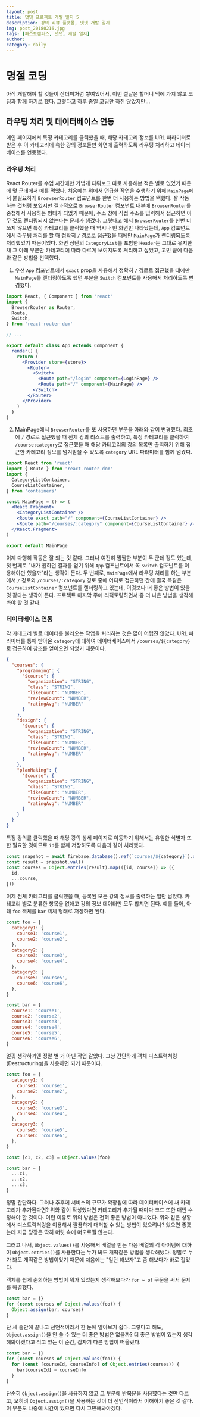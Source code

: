 ```yaml
---
layout: post
title: 댓댓 프로젝트 개발 일지 5
description: 강의 리뷰 플랫폼, 댓댓 개발 일지
img: post_20180216.jpg
tags: [패스트캠퍼스, 댓댓, 개발 일지]
author:
category: daily
---
```

# 명절 코딩

아직 개발해야 할 것들이 산더미처럼 쌓여있어서, 이번 설날은 할머니 댁에 가지 않고 코딩과 함께 하기로 했다. 그렇다고 하루 종일 코딩만 하진 않았지만...

## 라우팅 처리 및 데이터베이스 연동

메인 페이지에서 특정 카테고리를 클릭했을 때, 해당 카테고리 정보를 URL 파라미터로 받은 후 이 카테고리에 속한 강의 정보들만 화면에 출력하도록 라우팅 처리하고 데이터베이스를 연동했다.

### 라우팅 처리

React Router를 수업 시간에만 가볍게 다뤄보고 따로 사용해본 적은 별로 없었기 때문에 몇 군데에서 애를 먹었다. 처음에는 위에서 언급한 작업을 수행하기 위해 `MainPage`에서 불필요하게 `BroswserRouter` 컴포넌트를 한번 더 사용하는 방법을 택했다. 잘 작동하는 것처럼 보였지만 결과적으로 `BrowserRouter` 컴포넌트 내부에 `BrowserRouter`를 중첩해서 사용하는 형태가 되었기 때문에, 주소 창에 직접 주소를 입력해서 접근하면 아무 것도 렌더링되지 않는다는 문제가 생겼다. 그렇다고 해서 `BrowserRouter`를 한번 더 쓰지 않으면 특정 카테고리를 클릭했을 때 역시나 빈 화면만 나타났는데, `App` 컴포넌트에서 라우팅 처리를 할 때 정확히 `/` 경로로 접근했을 때에만 `MainPage`가 렌더링되도록 처리했었기 때문이었다. 화면 상단의 `CategoryList`를 포함한 `Header`는 그대로 유지한 채 그 아래 부분만 카테고리에 따라 다르게 보여지도록 처리하고 싶었고, 고민 끝에 다음과 같은 방법을 선택했다.

1. 우선 `App` 컴포넌트에서 `exact` prop을 사용해서 정확히 `/` 경로로 접근했을 떄에만 `MainPage`를 렌더링하도록 했던 부분을 `Switch` 컴포넌트를 사용해서 처리하도록 변경했다.

```jsx
import React, { Component } from 'react'
import {
  BrowserRouter as Router,
  Route,
  Switch,
} from 'react-router-dom'

// ...

export default class App extends Component {
  render() {
    return (
      <Provider store={store}>
        <Router>
          <Switch>
            <Route path="/login" component={LoginPage} />
            <Route path="/" component={MainPage} />
          </Switch>
        </Router>
      </Provider>
    )
  }
}
```

2. MainPage에서 `BrowserRouter`를 또 사용하던 부분을 아래와 같이 변경했다. 최초에 `/` 경로로 접근했을 때 전체 강의 리스트를 출력하고, 특정 카테고리를 클릭하여 `/course:category`로 접근했을 때 해당 카테고리의 강의 목록만 출력하기 위해 접근한 카테고리 정보를 넘겨받을 수 있도록 `category` URL 파라미터를 함께 넘겼다.

```jsx
import React from 'react'
import { Route } from 'react-router-dom'
import {
  CategoryListContainer,
  CourseListContainer,
} from 'containers'

const MainPage = () => (
  <React.Fragment>
    <CategoryListContainer />
    <Route exact path="/" component={CourseListContainer} />
    <Route path="/courses/:category" component={CourseListContainer} />
  </React.Fragment>
)

export default MainPage
```

이제 다행히 작동은 잘 되는 것 같다. 그러나 여전히 찜찜한 부분이 두 군데 정도 있는데, 첫 번째로 "내가 원하던 결과를 얻기 위해 `App` 컴포넌트에서 꼭 `Switch` 컴포넌트를 이용해야만 했을까"라는 생각이 든다. 두 번째로, `MainPage`에서 라우팅 처리를 하는 부분에서 `/` 경로와 `/courses/:category` 경로 중에 어디로 접근하던 간에 결국 똑같은 `CourseListContainer` 컴포넌트를 렌더링하고 있는데, 이것보다 더 좋은 방법이 있을 것 같다는 생각이 든다. 프로젝트 마지막 주에 리팩토링하면서 좀 더 나은 방법을 생각해봐야 할 것 같다.

### 데이터베이스 연동

각 카테고리 별로 데이터를 불러오는 작업을 처리하는 것은 많이 어렵진 않았다. URL 파라미터를 통해 받아온 `category`에 대하여 데이터베이스에서 `/courses/${category}`로 접근하여 참조를 얻어오면 되었기 때문이다.

```json
{
  "courses": {
    "programming": {
      "$course": {
        "organization": "STRING",
        "class": "STRING",
        "likeCount": "NUMBER",
        "reviewCount": "NUMBER",
        "ratingAvg": "NUMBER"
      }
    },
    "design": {
      "$course": {
        "organization": "STRING",
        "class": "STRING",
        "likeCount": "NUMBER",
        "reviewCount": "NUMBER",
        "ratingAvg": "NUMBER"
      }
    },
    "planMaking": {
      "$course": {
        "organization": "STRING",
        "class": "STRING",
        "likeCount": "NUMBER",
        "reviewCount": "NUMBER",
        "ratingAvg": "NUMBER"
      }
    }
  }
}
```

특정 강의를 클릭했을 때 해당 강의 상세 페이지로 이동하기 위해서는 유일한 식별자 또한 필요할 것이므로 `id`를 함께 저장하도록 다음과 같이 처리했다.

```javascript
const snapshot = await firebase.database().ref(`courses/${category}`).once('value')
const result = snapshot.val()
const courses = Object.entries(result).map(([id, course]) => ({
  id,
  ...course,
}))
```

이제 전체 카테고리를 클릭했을 때, 등록된 모든 강의 정보를 출력하는 일만 남았다. 카테고리 별로 분류한 항목을 없애고 강의 정보 데이터만 모두 합치면 된다. 예를 들어, 아래 `foo` 객체를 `bar` 객체 형태로 저장하면 된다.

```javascript
const foo = {
  category1: {
    course1: 'course1',
    course2: 'course2',
  },
  category2: {
    course3: 'course3',
    course4: 'course4',
  },
  category3: {
    course5: 'course5',
    course6: 'course6',
  },
}

const bar = {
  course1: 'course1',
  course2: 'course2',
  course3: 'course3',
  course4: 'course4',
  course5: 'course5',
  course6: 'course6',
}
```

얼핏 생각하기엔 정말 별 거 아닌 작업 같았다. 그냥 간단하게 객체 디스트럭쳐링(Destructuring)을 사용하면 되기 때문이다.

```javascript
const foo = {
  category1: {
    course1: 'course1',
    course2: 'course2',
  },
  category2: {
    course3: 'course3',
    course4: 'course4',
  },
  category3: {
    course5: 'course5',
    course6: 'course6',
  },
}

const [c1, c2, c3] = Object.values(foo)

const bar = {
  ...c1,
  ...c2,
  ...c3,
}
```

정말 간단하다. 그러나 추후에 서비스의 규모가 확장됨에 따라 데이터베이스에 새 카테고리가 추가된다면? 위와 같이 작성했다면 카테고리가 추가될 때마다 코드 또한 매번 수정해야 할 것이다. 이런 이유로 위의 방법은 전혀 좋은 방법이 아니었다. 위와 같은 상황에서 디스트럭쳐링을 이용해서 깔끔하게 대처할 수 있는 방법이 있으려나? 있으면 좋겠는데 지금 당장은 딱히 머릿 속에 떠오르질 않는다.

그러고 나서, `Object.values()`를 사용해서 배열을 만든 다음 배열의 각 아이템에 대하여 `Object.entries()`를 사용한다는 누가 봐도 개떡같은 방법을 생각해냈다. 정말로 누가 봐도 개떡같은 방법이었기 때문에 처음에는 "일단 해보자"고 좀 해보다가 바로 접었다.

객체를 쉽게 순회하는 방법이 뭐가 있었는지 생각해보다가 `for ~ of` 구문을 써서 문제를 해결했다.

```javascript
const bar = {}
for (const courses of Object.values(foo)) {
  Object.assign(bar, courses)
}
```

단 세 줄만에 끝나고 선언적이라서 한 눈에 알아보기 쉽다. 그렇다고 해도, `Object.assign()`을 안 쓸 수 있는 더 좋은 방법은 없을까? 더 좋은 방법이 있는지 생각해봐야겠다고 적고 있는 이 순간, 갑자기 다른 방법이 떠올랐다.

```javascript
const bar = {}
for (const courses of Object.values(foo)) {
  for (const [courseId, courseInfo] of Object.entries(courses)) {
    bar[courseId] = courseInfo
  }
}
```

단순히 `Object.assign()`을 사용하지 않고 그 부분에 반복문을 사용헀다는 것만 다르고, 오히려 `Object.assign()`을 사용하는 것이 더 선언적이라서 이해하기 좋은 것 같다. 이 부분도 나중에 시간이 있으면 다시 고민해봐야겠다.
